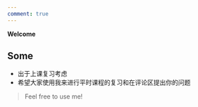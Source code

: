 ```yaml
---
comment: true
---
```




**Welcome**

## Some 

- 出于上课复习考虑
- 希望大家使用我来进行平时课程的复习和在评论区提出你的问题



> Feel free to use me!
